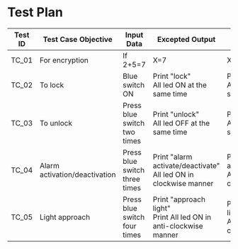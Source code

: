 # Test Plan

| Test ID |	Test Case Objective	| Input Data |	Excepted Output |	Actual Output|
|---------|---------------------|------------|------------------|--------------|
| TC_01 |	For encryption |	If 2+5=7 |	X=7	| X=7	|
| TC_02 |	To lock	| Blue switch ON	| Print "lock" <br/> All led ON at the same time	|  Print "lock" <br/> All led ON at the same time	|
| TC_03 |	To unlock	| Press blue switch two times |	Print "unlock" <br/> All led OFF at the same time | Print "unlock" <br/>	All led OFF at the same time |
| TC_04	| Alarm activation/deactivation | Press blue switch three times |	Print "alarm activate/deactivate" <br/> All led ON in clockwise manner |Print "alarm activate/deactivate" <br/> All led ON in clockwise manner |
| TC_05 |	Light approach | 	Press blue switch four times | Print "approach light" <br/> Print All led ON in anti-clockwise manner	| Print "approach light" <br/> All led ON in anti-clockwise manner	|

